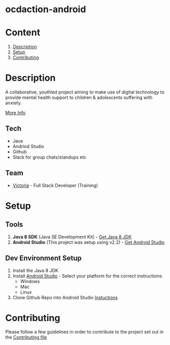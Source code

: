 # ocdaction-android

# Content

1. [Description](#description)
2. [Setup](#setup)
3. [Contributing](#contributing)


# Description
A collaborative, youth­led project aiming to make use of digital technology to provide mental health support to children & adolescents suffering with anxiety.

[More Info](https://github.com/womenhackfornonprofits/whfnp-wiki/wiki/Current-Projects#ocd-action)


## Tech
- Java
- Andriod Studio
- Github
- Slack for group chats/standups etc

## Team
- [Victoria](https://github.com/VAO11) - Full Stack Developer (Training)
 
# Setup
## Tools
1. **Java 8 SDK** (Java SE Development Kit) - [Get Java 8 JDK](http://www.oracle.com/technetwork/java/javase/downloads/index.html)
2. **Android Studio** (This project was setup using v2.2) - [Get Android Studio](https://developer.android.com/develop/index.html)

## Dev Environment Setup
1. Install the Java 8 JDK
2. Install [Android Studio](https://developer.android.com/studio/install.html?pkg=studio) - Select your platform for the correct instructions:
   - Windows          
   - Mac
   - Linux
 3. Clone Github Repo into Android Studio [Instuctions ](https://youtu.be/VEM-IEG9SXs)

# Contributing
Please follow a few guidelines in order to contribute to the project set out in the [Contributing file](https://github.com/womenhackfornonprofits/ocdaction/blob/master/CONTRIBUTING.md)
